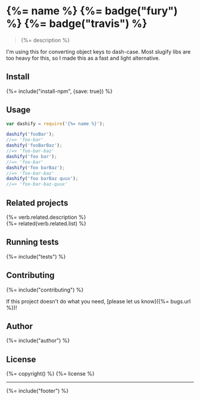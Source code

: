 # {%= name %} {%= badge("fury") %} {%= badge("travis") %}

> {%= description %}

I'm using this for converting object keys to dash-case. Most slugify libs are too heavy for this, so I made this as a fast and light alternative. 

## Install
{%= include("install-npm", {save: true}) %}

## Usage

```js
var dashify = require('{%= name %}');

dashify('fooBar');
//=> 'foo-bar'
dashify('fooBarBaz');
//=> 'foo-bar-baz'
dashify('foo bar');
//=> 'foo-bar'
dashify('foo barBaz');
//=> 'foo-bar-baz'
dashify('foo barBaz quux');
//=> 'foo-bar-baz-quux'
```

## Related projects
{%= verb.related.description %}  
{%= related(verb.related.list) %}  

## Running tests
{%= include("tests") %}

## Contributing
{%= include("contributing") %}

If this project doesn't do what you need, [please let us know]({%= bugs.url %})!

## Author
{%= include("author") %}

## License
{%= copyright() %}
{%= license %}

***

{%= include("footer") %}
